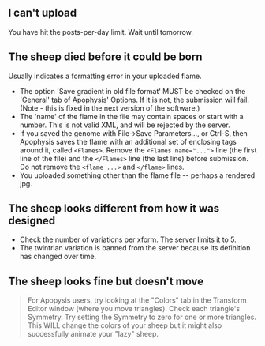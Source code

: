 ## I can't upload ##
You have hit the posts-per-day limit. Wait until tomorrow.

## The sheep died before it could be born ##
Usually indicates a formatting error in your uploaded flame.
  * The option 'Save gradient in old file format' MUST be checked on the 'General' tab of Apophysis' Options. If it is not, the submission will fail. (Note - this is fixed in the next version of the software.)
  * The 'name' of the flame in the file may contain spaces or start with a number. This is not valid XML, and will be rejected by the server.
  * If you saved the genome with File->Save Parameters..., or Ctrl-S, then Apophysis saves the flame with an additional set of enclosing tags around it, called `<Flames>`. Remove the `<Flames name="...">` line (the first line of the file) and the `</Flames>` line (the last line) before submission. Do not remove the `<flame ...>` and `</flame>` lines.
  * You uploaded something other than the flame file -- perhaps a rendered jpg.

## The sheep looks different from how it was designed ##
  * Check the number of variations per xform. The server limits it to 5.
  * The twintrian variation is banned from the server because its definition has changed over time.
## The sheep looks fine but doesn't move ##
> For Apopysis users, try looking at the "Colors" tab in the Transform Editor window (where you move triangles). Check each triangle's Symmetry. Try setting the Symmetry to zero for one or more triangles. This WILL change the colors of your sheep but it might also successfully animate your "lazy" sheep.